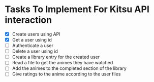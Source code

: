 # Tasks To Implement For Kitsu API interaction

- [x] Create users using API
- [x] Get a user using id
- [ ] Authenticate a user
- [ ] Delete a user using id
- [ ] Create a library entry for the created user
- [ ] Read a file to get the animes they have watched
- [ ] Add the animes to the completed section of the library
- [ ] Give ratings to the anime according to the user files
